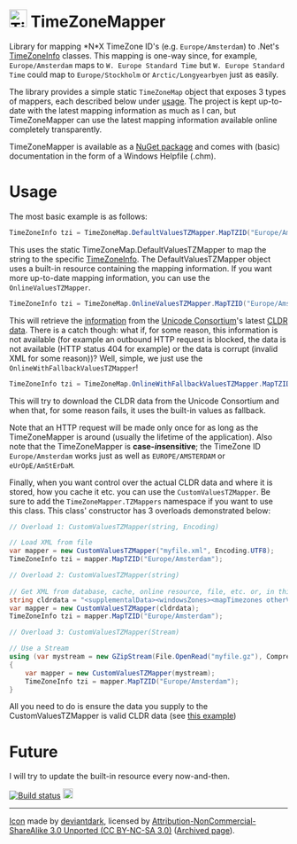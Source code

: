 <img src="http://riii.nl/tzmapperlogo" width="32" height="32" alt="TimeZoneMapper Logo"> TimeZoneMapper
==============

Library for mapping \*N\*X TimeZone ID's (e.g. `Europe/Amsterdam`) to .Net's [TimeZoneInfo](http://msdn.microsoft.com/en-us/library/system.timezoneinfo.aspx) classes. This mapping is one-way since, for example, `Europe/Amsterdam` maps to `W. Europe Standard Time` but `W. Europe Standard Time` could map to `Europe/Stockholm` or `Arctic/Longyearbyen` just as easily.

The library provides a simple static `TimeZoneMap` object that exposes 3 types of mappers, each described below under [usage](#usage). The project is kept up-to-date with the latest mapping information as much as I can, but TimeZoneMapper can use the latest mapping information available online completely transparently.

TimeZoneMapper is available as a [NuGet package](https://www.nuget.org/packages/TimeZoneMapper/) and comes with (basic) documentation in the form of a Windows Helpfile (.chm).

# Usage

The most basic example is as follows:
```c#
TimeZoneInfo tzi = TimeZoneMap.DefaultValuesTZMapper.MapTZID("Europe/Amsterdam");
````

This uses the static TimeZoneMap.DefaultValuesTZMapper to map the string to the specific [TimeZoneInfo](http://msdn.microsoft.com/en-us/library/system.timezoneinfo.aspx). The DefaultValuesTZMapper object uses a built-in resource containing the mapping information. If you want more up-to-date mapping information, you can use the `OnlineValuesTZMapper`.
```c#
TimeZoneInfo tzi = TimeZoneMap.OnlineValuesTZMapper.MapTZID("Europe/Amsterdam");
````

This will retrieve the [information](http://www.unicode.org/cldr/charts/latest/supplemental/zone_tzid.html) from the [Unicode Consortium](http://unicode.org/)'s latest [CLDR data](http://unicode.org/repos/cldr/trunk/common/supplemental/windowsZones.xml). There is a catch though: what if, for some reason, this information is not available (for example an outbound HTTP request is blocked, the data is not available (HTTP status 404 for example) or the data is corrupt (invalid XML for some reason))? Well, simple, we just use the `OnlineWithFallbackValuesTZMapper`!
```c#
TimeZoneInfo tzi = TimeZoneMap.OnlineWithFallbackValuesTZMapper.MapTZID("Europe/Amsterdam");
````

This will try to download the CLDR data from the Unicode Consortium and when that, for some reason fails, it uses the built-in values as fallback.

Note that an HTTP request will be made only once for as long as the TimeZoneMapper is around (usually the lifetime of the application). Also note that the TimeZoneMapper is **case-*in*sensitive**; the TimeZone ID `Europe/Amsterdam` works just as well as `EUROPE/AMSTERDAM` or `eUrOpE/AmStErDaM`.

Finally, when you want control over the actual CLDR data and where it is stored, how you cache it etc. you can use the `CustomValuesTZMapper`. Be sure to add the `TimeZoneMapper.TZMappers` namespace if you want to use this class. This class' constructor has 3 overloads demonstrated below:

```c#
// Overload 1: CustomValuesTZMapper(string, Encoding)

// Load XML from file
var mapper = new CustomValuesTZMapper("myfile.xml", Encoding.UTF8);
TimeZoneInfo tzi = mapper.MapTZID("Europe/Amsterdam");
````    
```c#
// Overload 2: CustomValuesTZMapper(string)
    
// Get XML from database, cache, online resource, file, etc. or, in this case, "hard-coded":
string cldrdata = "<supplementalData><windowsZones><mapTimezones otherVersion=\"xyz\" typeVersion=\"zyx\">..."; 
var mapper = new CustomValuesTZMapper(cldrdata);
TimeZoneInfo tzi = mapper.MapTZID("Europe/Amsterdam");
````
```c#
// Overload 3: CustomValuesTZMapper(Stream)

// Use a Stream
using (var mystream = new GZipStream(File.OpenRead("myfile.gz"), CompressionMode.Decompress))
{
    var mapper = new CustomValuesTZMapper(mystream);
    TimeZoneInfo tzi = mapper.MapTZID("Europe/Amsterdam");
}
````
All you need to do is ensure the data you supply to the CustomValuesTZMapper is valid CLDR data (see [this example](TimeZoneMapper/ResourceFiles/windowsZones.xml))
# Future

I will try to update the built-in resource every now-and-then.

[![Build status](https://ci.appveyor.com/api/projects/status/ccg6kh3n4as3d2cy)](https://ci.appveyor.com/project/RobIII/timezonemapper) <a href="https://www.nuget.org/packages/TimeZoneMapper/"><img src="http://img.shields.io/nuget/v/TimeZoneMapper.svg?style=flat-square" alt="NuGet version" height="18"></a>

<hr>

[Icon](https://www.deviantart.com/deviantdark/art/Oxygen-Refit-70199755) made by [deviantdark](https://www.deviantart.com/deviantdark), licensed by [Attribution-NonCommercial-ShareAlike 3.0 Unported (CC BY-NC-SA 3.0)](https://creativecommons.org/licenses/by-nc-sa/3.0/) ([Archived page](http://riii.me/jcgob)).
